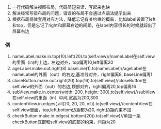1. 一行代码解决视图布局，代码简短易读，写起来也快
2. 解决经常写错布局的问题，错误的布局不会通过点语法提示出来
3. 根据布局规律套用对应方法，降低忘记有关约束的概率，比如label设置了left和top，但是忘记了right和屏幕右边的间距，在label内容很长的时候就超出了屏幕右边

### 例
1. nameLabel.make.in.top(10).left(20).to(self.view)//nameLabel在self.view的里面（in)的上边，左边对齐，top偏离10,left偏离20
2. ageLabel.make.out.right(8).baseLine(1).to(nameLabel)//ageLabel在nameLabel的外面（out）的右边,基准线对齐，right偏离8, baseLine偏离1
3. closeButton.make.out.right(20).top(16).to(self.view)//closeButton在self.view的外面（out）的右边,顶部对齐，right偏离20,top偏离16
4. subView.make.in.center(width: 200, height: 300).to(self.view)//subView 在self.view的里面（in）中间,宽高为200,300
5. contentView.in.edges(.all(20, 20, 20, nil)).to(self.view)//contentView在self.view里面，top,left,bottom边距都为20, right边距约束不加
6. checkButton.make.in.edges(.bottom(20)).to(self.view)//单加一条checkButton底部和self.view的底部的约束，间距为20
